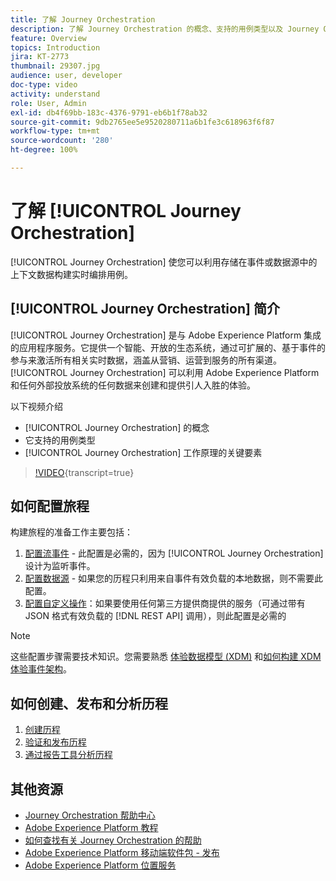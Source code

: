 ```yaml
---
title: 了解 Journey Orchestration
description: 了解 Journey Orchestration 的概念、支持的用例类型以及 Journey Orchestration 如何工作的关键要素。
feature: Overview
topics: Introduction
jira: KT-2773
thumbnail: 29307.jpg
audience: user, developer
doc-type: video
activity: understand
role: User, Admin
exl-id: db4f69bb-183c-4376-9791-eb6b1f78ab32
source-git-commit: 9db2765ee5e9520280711a6b1fe3c618963f6f87
workflow-type: tm+mt
source-wordcount: '280'
ht-degree: 100%

---
```


# 了解 [!UICONTROL Journey Orchestration]

[!UICONTROL Journey Orchestration] 使您可以利用存储在事件或数据源中的上下文数据构建实时编排用例。

## [!UICONTROL Journey Orchestration] 简介

[!UICONTROL Journey Orchestration] 是与 Adobe Experience Platform 集成的应用程序服务。它提供一个智能、开放的生态系统，通过可扩展的、基于事件的参与来激活所有相关实时数据，涵盖从营销、运营到服务的所有渠道。[!UICONTROL Journey Orchestration] 可以利用 Adobe Experience Platform 和任何外部投放系统的任何数据来创建和提供引人入胜的体验。

以下视频介绍

* [!UICONTROL Journey Orchestration] 的概念
* 它支持的用例类型
* [!UICONTROL Journey Orchestration] 工作原理的关键要素

>[!VIDEO](https://video.tv.adobe.com/v/29307?learn=on){transcript=true}

## 如何配置旅程

构建旅程的准备工作主要包括：

1. [配置流事件](/help/configuring-journey-orchestration/configure-streaming-events.md) - 此配置是必需的，因为 [!UICONTROL Journey Orchestration] 设计为监听事件。
1. [配置数据源](/help/configuring-journey-orchestration/configure-data-sources.md) - 如果您的历程只利用来自事件有效负载的本地数据，则不需要此配置。
1. [配置自定义操作](/help/configuring-journey-orchestration/configure-actions.md)：如果要使用任何第三方提供商提供的服务（可通过带有 JSON 格式有效负载的 [!DNL REST API] 调用），则此配置是必需的

>[!NOTE]
>
>这些配置步骤需要技术知识。您需要熟悉 [体验数据模型 (XDM)](https://experienceleague.adobe.com/docs/platform-learn/tutorials/schemas/schemas-and-experience-data-model.html?lang=zh-Hans) 和[如何构建 XDM 体验事件架构](https://experienceleague.adobe.com/docs/platform-learn/tutorials/schemas/create-schemas.html?lang=zh-Hans)。

## 如何创建、发布和分析历程

1. [创建历程](/help/building-a-journey/creating-a-journey.md)
1. [验证和发布历程](/help/validate-and-publish-a-journey.md)
1. [通过报告工具分析历程](/help/analyze-a-journey-via-reporting-tools.md)

## 其他资源

* [Journey Orchestration 帮助中心](https://experienceleague.adobe.com/docs/journeys/using/journey-orchestration-home.html?lang=zh-Hans)
* [Adobe Experience Platform 教程](https://experienceleague.adobe.com/docs/platform-learn/tutorials/overview.html?lang=zh-Hans)
* [如何查找有关 Journey Orchestration 的帮助](/help/understanding-journey-orchestration.md)
* [Adobe Experience Platform 移动端软件包 - 发布](https://experienceleague.adobe.com/docs/platform-learn/data-collection/mobile-sdk/overview.html?lang=zh-Hans)
* [Adobe Experience Platform 位置服务](https://experienceleague.adobe.com/docs/places/using/home.html?lang=zh-Hans)
